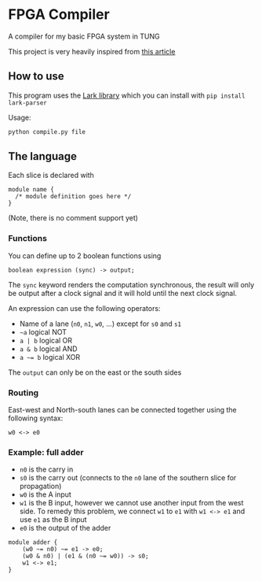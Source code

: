# FPGA Compiler
A compiler for my basic FPGA system in TUNG

This project is very heavily inspired from [this article](http://blog.notdot.net/2012/10/Build-your-own-FPGA)

## How to use

This program uses the [Lark library](https://github.com/erezsh/lark) which you can install with
`pip install lark-parser`

Usage:

```bash
python compile.py file
```

## The language

Each slice is declared with 
```
module name {
  /* module definition goes here */
}
```
(Note, there is no comment support yet)

### Functions

You can define up to 2 boolean functions using
```
boolean expression (sync) -> output;
```
The `sync` keyword renders the computation synchronous, the result will only be output after a clock signal and it will hold
until the next clock signal.

An expression can use the following operators:
* Name of a lane (`n0`, `n1`, `w0`, ...) except for `s0` and `s1`
* `~a` logical NOT
* `a | b` logical OR
* `a & b` logical AND
* `a ~= b` logical XOR

The `output` can only be on the east or the south sides

### Routing

East-west and North-south lanes can be connected together using the following syntax:
```
w0 <-> e0
```

### Example: full adder
* `n0` is the carry in
* `s0` is the carry out (connects to the `n0` lane of the southern slice for propagation)
* `w0` is the A input
* `w1` is the B input, however we cannot use another input from the west side.
To remedy this problem, we connect `w1` to `e1` with `w1 <-> e1` and use `e1` as the B input
* `e0` is the output of the adder
```
module adder {
    (w0 ~= n0) ~= e1 -> e0;
    (w0 & n0) | (e1 & (n0 ~= w0)) -> s0;
    w1 <-> e1;
}
```
